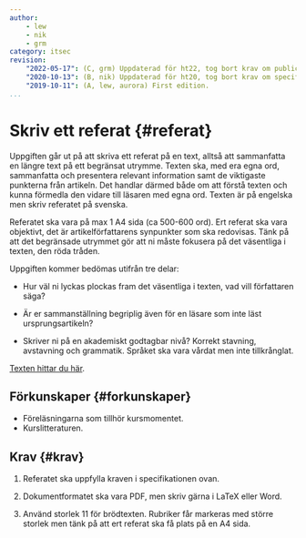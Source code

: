 ```yaml
---
author:
    - lew
    - nik
    - grm
category: itsec
revision:
    "2022-05-17": (C, grm) Uppdaterad för ht22, tog bort krav om publicera på studentservern.
    "2020-10-13": (B, nik) Uppdaterad för ht20, tog bort krav om specifik font.
    "2019-10-11": (A, lew, aurora) First edition.
...
```


Skriv ett referat {#referat}
==================================

Uppgiften går ut på att skriva ett referat på en text, alltså att sammanfatta en längre text på ett begränsat utrymme. Texten ska, med era egna ord, sammanfatta och presentera relevant information samt de viktigaste punkterna från artikeln. Det handlar därmed både om att förstå texten och kunna förmedla den vidare till läsaren med egna ord. Texten är på engelska men skriv referatet på svenska.

Referatet ska vara på max 1 A4 sida (ca 500-600 ord). Ert referat ska vara objektivt, det är artikelförfattarens synpunkter som ska redovisas. Tänk på att det begränsade utrymmet gör att ni måste fokusera på det väsentliga i texten, den röda tråden.

<!--more-->

Uppgiften kommer bedömas utifrån tre delar:

* Hur väl ni lyckas plockas fram det väsentliga i texten, vad vill författaren säga?

* Är er sammanställning begriplig även för en läsare som inte läst ursprungsartikeln?

* Skriver ni på en akademiskt godtagbar nivå? Korrekt stavning, avstavning och grammatik. Språket ska vara vårdat men inte tillkrånglat.

[Texten hittar du här](/kursmaterial/itsec/doc/crossing-line-ethics-security-professional-890.pdf).




Förkunskaper {#forkunskaper}
-----------------------

* Föreläsningarna som tillhör kursmomentet.  
* Kurslitteraturen.



Krav {#krav}
-----------------------

1. Referatet ska uppfylla kraven i specifikationen ovan.

1. Dokumentformatet ska vara PDF, men skriv gärna i LaTeX eller Word.

1. Använd storlek 11 för brödtexten. Rubriker får markeras med större storlek men tänk på att ert referat ska få plats på en A4 sida.

<!-- 1. Referatet ska sparas som `me/kmom01/xxxx.pdf` där xxxx står för er akronym.



```bash
# Flytta till kurskatalogen
$ dbwebb publish kmom01
``` -->
